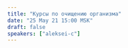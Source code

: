 ```yaml
---
title: "Курсы по очищению организма"
date: "25 May 21 15:00 MSK"
draft: false
speakers: ["aleksei-c"]
---
```

